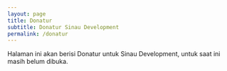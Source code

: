 ```yaml
---
layout: page
title: Donatur
subtitle: Donatur Sinau Development
permalink: /donatur
---
```


Halaman ini akan berisi Donatur untuk Sinau Development, untuk saat ini masih belum dibuka.
